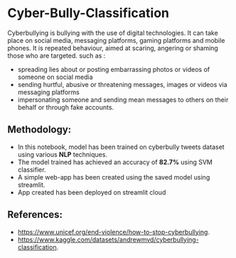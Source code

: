 # Cyber-Bully-Classification

Cyberbullying is bullying with the use of digital technologies. It can take place on social media, messaging platforms, gaming platforms and mobile phones. It is repeated behaviour, aimed at scaring, angering or shaming those who are targeted.
such as :

- spreading lies about or posting embarrassing photos or videos of someone on social media
- sending hurtful, abusive or threatening messages, images or videos via messaging platforms
- impersonating someone and sending mean messages to others on their behalf or through fake accounts.

## Methodology:

- In this notebook, model has been trained on cyberbully tweets dataset using various **NLP** techniques.
- The model trained has achieved an accuracy of **82.7%** using SVM classifier.
- A simple web-app has been created using the saved model using streamlit.
- App created has been deployed on streamlit cloud

## References:

- https://www.unicef.org/end-violence/how-to-stop-cyberbullying.
- https://www.kaggle.com/datasets/andrewmvd/cyberbullying-classification.
